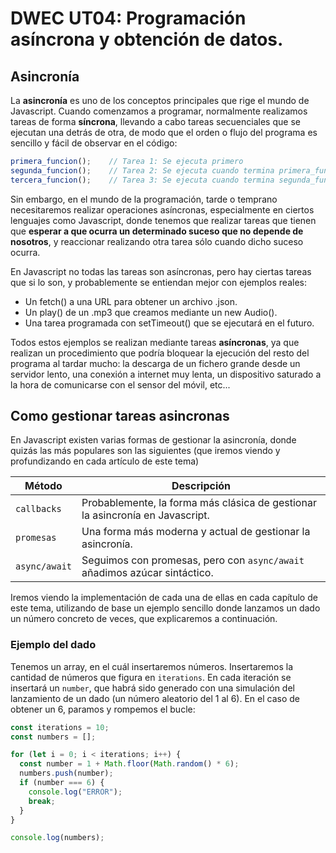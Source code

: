 # DWEC UT04: Programación asíncrona y obtención de datos.

## Asincronía

La **asincronía** es uno de los conceptos principales que rige el mundo de Javascript. Cuando comenzamos a programar, normalmente realizamos tareas de forma **síncrona**, llevando a cabo tareas secuenciales que se ejecutan una detrás de otra, de modo que el orden o flujo del programa es sencillo y fácil de observar en el código:

```js
primera_funcion();    // Tarea 1: Se ejecuta primero
segunda_funcion();    // Tarea 2: Se ejecuta cuando termina primera_funcion()
tercera_funcion();    // Tarea 3: Se ejecuta cuando termina segunda_funcion()
```

Sin embargo, en el mundo de la programación, tarde o temprano necesitaremos realizar operaciones asíncronas, especialmente en ciertos lenguajes como Javascript, donde tenemos que realizar tareas que tienen que **esperar a que ocurra un determinado suceso que no depende de nosotros**, y reaccionar realizando otra tarea sólo cuando dicho suceso ocurra.

En Javascript no todas las tareas son asíncronas, pero hay ciertas tareas que si lo son, y probablemente se entiendan mejor con ejemplos reales:

* Un fetch() a una URL para obtener un archivo .json.
* Un play() de un .mp3 que creamos mediante un new Audio().
* Una tarea programada con setTimeout() que se ejecutará en el futuro.

Todos estos ejemplos se realizan mediante tareas **asíncronas**, ya que realizan un procedimiento que podría bloquear la ejecución del resto del programa al tardar mucho: la descarga de un fichero grande desde un servidor lento, una conexión a internet muy lenta, un dispositivo saturado a la hora de comunicarse con el sensor del móvil, etc...

## Como gestionar tareas asincronas

En Javascript existen varias formas de gestionar la asincronía, donde quizás las más populares son las siguientes (que iremos viendo y profundizando en cada artículo de este tema)

| Método | Descripción |
|----------|----------|
| `callbacks` | Probablemente, la forma más clásica de gestionar la asincronía en Javascript. |
| `promesas` | Una forma más moderna y actual de gestionar la asincronía. |
| `async/await` | Seguimos con promesas, pero con `async/await` añadimos azúcar sintáctico. |

Iremos viendo la implementación de cada una de ellas en cada capítulo de este tema, utilizando de base un ejemplo sencillo donde lanzamos un dado un número concreto de veces, que explicaremos a continuación.

### Ejemplo del dado

Tenemos un array, en el cuál insertaremos números. Insertaremos la cantidad de números que figura en `iterations`. En cada iteración se insertará un `number`, que habrá sido generado con una simulación del lanzamiento de un dado (un número aleatorio del 1 al 6). En el caso de obtener un 6, paramos y rompemos el bucle:

```js
const iterations = 10;
const numbers = [];

for (let i = 0; i < iterations; i++) {
  const number = 1 + Math.floor(Math.random() * 6);
  numbers.push(number);
  if (number === 6) {
    console.log("ERROR");
    break;
  }
}

console.log(numbers);
```